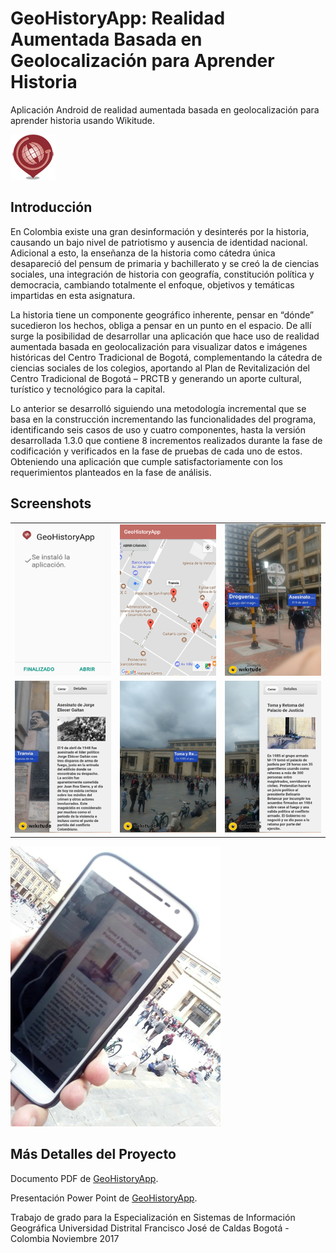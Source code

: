# GeoHistoryApp: Realidad Aumentada Basada en Geolocalización para Aprender Historia
Aplicación Android de realidad aumentada basada en geolocalización para aprender historia usando Wikitude.

![GeoHistoryApp](https://github.com/IngJuanMaSuarez/GeoHistoryApp/blob/master/app/src/main/res/mipmap-hdpi/ic_launcher.png)

## Introducción
En Colombia existe una gran desinformación y desinterés por la historia, causando un bajo nivel de patriotismo y ausencia de identidad nacional. Adicional a esto, la enseñanza de la historia como cátedra única desapareció del pensum de primaria y bachillerato y se creó la de ciencias sociales, una integración de historia con geografía, constitución política y democracia, cambiando totalmente el enfoque, objetivos y temáticas impartidas en esta asignatura. 

La historia tiene un componente geográfico inherente, pensar en “dónde” sucedieron los hechos, obliga a pensar en un punto en el espacio. De allí surge la posibilidad de desarrollar una aplicación que hace uso de realidad aumentada basada en geolocalización para visualizar datos e imágenes históricas del Centro Tradicional de Bogotá, complementando la cátedra de ciencias sociales de los colegios, aportando al Plan de Revitalización del Centro Tradicional de Bogotá – PRCTB y generando un aporte cultural, turístico y tecnológico para la capital.

Lo anterior se desarrolló siguiendo una metodología incremental que se basa en la construcción incrementando las funcionalidades del programa, identificando seis casos de uso y cuatro componentes, hasta la versión desarrollada 1.3.0 que contiene 8 incrementos realizados durante la fase de codificación y verificados en la fase de pruebas de cada uno de estos. Obteniendo una aplicación que cumple satisfactoriamente con los requerimientos planteados en la fase de análisis.

## Screenshots
<table>
    <tr>
        <td>
            <img alt="Instalacion" src="Images/1.%20Instalacion.png">
        </td>
        <td>
            <img alt="API Google Maps" src="Images/2.%20API%20Google%20Maps.png">
        </td>
        <td>
            <img alt="POI Visibles" src="Images/3.%20POI%20Visibles.png">
        </td>
    </tr>
    <tr>
        <td>
            <img alt="Descripción Histórica" src="Images/4.%20Descripcion%20Historica.png">
        </td>
        <td>
            <img alt="Ejemplo Palacio de Justicia" src="Images/5.%20Ejemplo%20Palacio%20de%20Justicia.png">
        </td>
        <td>
            <img alt="Ejemplo Palacio de Justicia" src="Images/6.%20Ejemplo%20Palacio%20de%20Justicia.png">
        </td>
</table>

![GeoHistoryApp](https://github.com/IngJuanMaSuarez/GeoHistoryApp/blob/master/Images/7.%20Demostracion%20Final.png)

## Más Detalles del Proyecto
Documento PDF de [GeoHistoryApp](https://www.academia.edu/36259230/GeoHistoryApp_Realidad_Aumentada_Basada_en_Geolocalizaci%C3%B3n_para_Aprender_Historia).

Presentación Power Point de [GeoHistoryApp](https://www.academia.edu/36259231/GeoHistoryApp_Realidad_Aumentada_Basada_en_Geolocalizaci%C3%B3n_para_Aprender_Historia).

Trabajo de grado para la Especialización en Sistemas de Información Geográfica
Universidad Distrital Francisco José de Caldas
Bogotá - Colombia
Noviembre 2017
